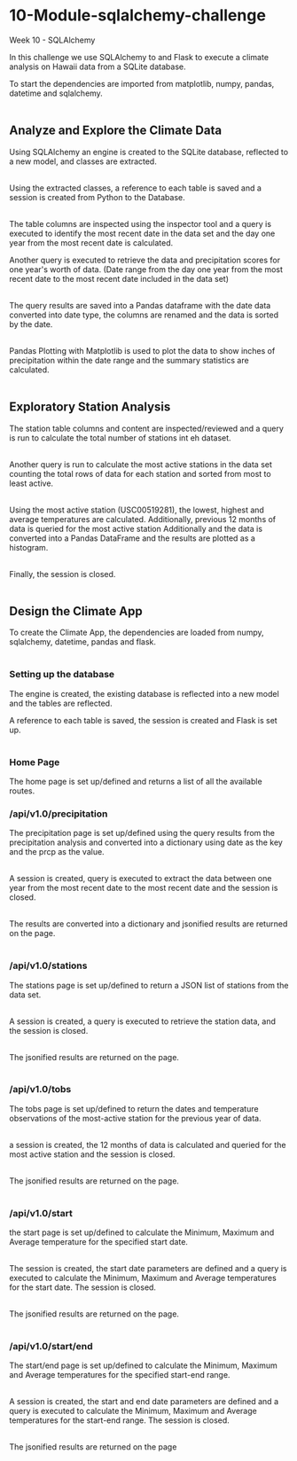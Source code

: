 # 10-Module-sqlalchemy-challenge
Week 10 - SQLAlchemy

In this challenge we use SQLAlchemy to and Flask to execute a climate analysis on Hawaii data from a SQLite database.

To start the dependencies are imported from matplotlib, numpy, pandas, datetime and sqlalchemy.<br><br>


## Analyze and Explore the Climate Data

Using SQLAlchemy an engine is created to the SQLite database, reflected to a new model, and classes are extracted.<br><br>

Using the extracted classes, a reference to each table is saved and a session is created from Python to the Database.<br><br>

The table columns are inspected using the inspector tool and a query is executed to identify the most recent date in the data set and the day one year from the most recent date is calculated.

Another query is executed to retrieve the data and precipitation scores for one year's worth of data. (Date range from the day one year from the most recent date to the most recent date included in the data set)<br><br>

The query results are saved into a Pandas dataframe with the date data converted into date type, the columns are renamed and the data is sorted by the date.<br><br>

Pandas Plotting with Matplotlib is used to plot the data to show inches of precipitation within the date range and the summary statistics are calculated.<br><br>



## Exploratory Station Analysis

The station table columns and content are inspected/reviewed and a query is run to calculate the total number of stations int eh dataset.<br><br>

Another query is run to calculate the most active stations in the data set counting the total rows of data for each station and sorted from most to least active.<br><br>

Using the most active station (USC00519281), the lowest, highest and average temperatures are calculated.
Additionally, previous 12 months of data is queried for the most active station Additionally and the data is converted into a Pandas DataFrame and the results are plotted as a histogram.<br><br>

Finally, the session is closed.<br><br>

## Design the Climate App

To create the Climate App, the dependencies are loaded from numpy, sqlalchemy, datetime, pandas and flask.<br><br>

### Setting up the database
The engine is created, the existing database is reflected into a new model and the tables are reflected.<br>

A reference to each table is saved, the session is created and Flask is set up.<br><br>

### Home Page
The home page is set up/defined and returns a list of all the available routes.<br>


### /api/v1.0/precipitation
The precipitation page is set up/defined using the query results from the precipitation analysis and converted into a dictionary using date as the key and the prcp as the value. <br><br>

A session is created, query is executed to extract the data between one year from the most recent date to the most recent date and the session is closed.<br><br>

The results are converted into a dictionary and jsonified results are returned on the page.<br><br>

### /api/v1.0/stations
The stations page is set up/defined to return a JSON list of stations from the data set.<br><br>

A session is created, a query is executed to retrieve the station data, and the session is closed.<br><br>

The jsonified results are returned on the page.<br><br>

### /api/v1.0/tobs
The tobs page is set up/defined to return the dates and temperature observations of the most-active station for the previous year of data.<br><br>

a session is created, the 12 months of data is calculated and queried for the most active station and the session is closed.<br><br>

The jsonified results are returned on the page.<br><br>


### /api/v1.0/start
the start page is set up/defined to calculate the Minimum, Maximum and Average temperature for the specified start date.<br><br>

The session is created, the start date parameters are defined and a query is executed to calculate the Minimum, Maximum and Average temperatures for the start date. The session is closed.<br><br>

The jsonified results are returned on the page.<br><br>

  
### /api/v1.0/start/end
The start/end page is set up/defined to calculate the Minimum, Maximum and Average temperatures for the specified start-end range.<br><br>

A session is created, the start and end date parameters are defined and a query is executed to calculate the Minimum, Maximum and Average temperatures for the start-end range. The session is closed.<br><br>

The jsonified results are returned on the page<br><br>




